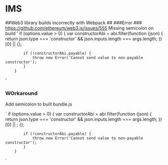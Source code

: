 # IMS
##Web3 library builds incorrectly with Webpack ##
###Error ###
https://github.com/ethereum/web3.js/issues/555
Missing semicolon on build
'        if (options.value > 0) {
            var constructorAbi = abi.filter(function (json) {
                return json.type === 'constructor' && json.inputs.length === args.length;
            })[0] || {};

            if (!constructorAbi.payable) {
                throw new Error('Cannot send value to non-payable constructor');
            }
        }
'
### WOrkaround  ###
Add semicolon to built bundle.js

`
        if (options.value > 0) {
            var constructorAbi = abi.filter(function (json) {
                return json.type === 'constructor' && json.inputs.length === args.length;
            })[0] || ; {};

            if (!constructorAbi.payable) {
                throw new Error('Cannot send value to non-payable constructor');
            }
        }

`
